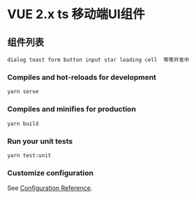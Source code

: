 # VUE 2.x ts 移动端UI组件

## 组件列表
```
dialog toast form button input star loading cell  等等开发中
```

### Compiles and hot-reloads for development
```
yarn serve
```

### Compiles and minifies for production
```
yarn build
```

### Run your unit tests
```
yarn test:unit
```

### Customize configuration
See [Configuration Reference](https://cli.vuejs.org/config/).
